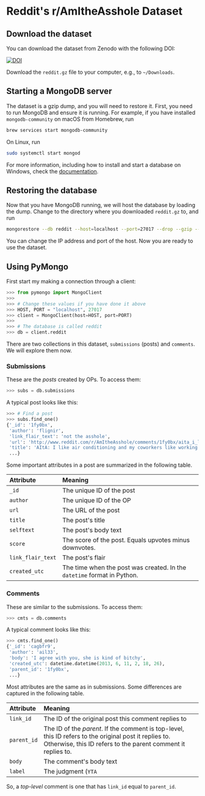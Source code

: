 # Reddit's r/AmItheAsshole Dataset

## Download the dataset

You can download the dataset from Zenodo with the following DOI:

[![DOI](https://zenodo.org/badge/DOI/10.5281/zenodo.6791836.svg)](https://doi.org/10.5281/zenodo.6791836)

Download the `reddit.gz` file to your computer, e.g., to `~/Downloads`.

## Starting a MongoDB server

The dataset is a gzip dump, and you will need to restore it. First, you need to run MongoDB and ensure it is running. For example, if you have installed `mongodb-community` on macOS from Homebrew, run

```bash
brew services start mongodb-community
```

On Linux, run

```bash
sudo systemctl start mongod
```

For more information, including how to install and start a database on Windows, check the [documentation](https://www.mongodb.com/docs/manual/installation/).

## Restoring the database

Now that you have MongoDB running, we will host the database by loading the dump. Change to the directory where you downloaded `reddit.gz` to, and run

```bash
mongorestore --db reddit --host=localhost --port=27017 --drop --gzip --archive=reddit.gz
```

You can change the IP address and port of the host. Now you are ready to use the dataset.

## Using PyMongo

First start my making a connection through a client:

```python
>>> from pymongo import MongoClient
>>>
>>> # Change these values if you have done it above
>>> HOST, PORT = "localhost", 27017
>>> client = MongoClient(host=HOST, port=PORT)
>>>
>>> # The database is called reddit
>>> db = client.reddit
```

There are two collections in this dataset, `submissions` (posts) and `comments`. We will explore them now.

### Submissions

These are the *posts* created by OPs. To access them:

```python
>>> subs = db.submissions
```

A typical post looks like this:

```python
>>> # Find a post
>>> subs.find_one()
{'_id': '1fy0bx',
 'author': 'flignir',
 'link_flair_text': 'not the asshole',
 'url': 'http://www.reddit.com/r/AmItheAsshole/comments/1fy0bx/aita_i_like_air_conditioning_and_my_coworkers/',
 'title': 'AItA: I like air conditioning and my coworkers like working half-naked.',
 ...}
```

Some important attributes in a post are summarized in the following table.

|Attribute|Meaning|
|:----|:----|
|`_id`|The unique ID of the post|
|`author`|The unique ID of the OP|
|`url`|The URL of the post|
|`title`|The post's title|
|`selftext`|The post's body text|
|`score`|The score of the post. Equals upvotes minus downvotes.|
|`link_flair_text`|The post's flair|
|`created_utc`|The time when the post was created. In the `datetime` format in Python.|

### Comments

These are similar to the submissions. To access them:

```python
>>> cmts = db.comments
```

A typical comment looks like this:

```python
>>> cmts.find_one()
{'_id': 'cagbfr9',
 'author': 'ail33',
 'body': 'I agree with you, she is kind of bitchy',
 'created_utc': datetime.datetime(2013, 6, 11, 2, 18, 26),
 'parent_id': '1fy0bx',
 ...}
```

Most attributes are the same as in submissions. Some differences are captured in the following table.

|Attribute|Meaning|
|:----|:----|
|`link_id`| The ID of the original post this comment replies to|
|`parent_id`| The ID of the *parent*.  If the comment is top-level\, this ID refers to the original post it replies to. Otherwise\, this ID refers to the parent comment it replies to.|
|`body`| The comment's body text|
|`label`| The judgment (`YTA`| `NTA`| `ESH`| `NAH`| `INFO`) in the comment. If there is none| `label` is an empty string.|

So, a *top-level* comment is one that has `link_id` equal to `parent_id`.